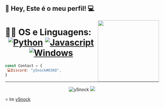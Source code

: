 👋 Hey, Este é o meu perfil! :computer:
 ------------
<img align='right' src='https://zoomfoccus.com.br/404.gif' width='200"'>

 # 👨‍💻 OS e Linguagens: <div align="center">  [![Python](https://img.shields.io/badge/Python-3776AB?style=for-the-badge&logo=python&logoColor=white)](https://wiki.python.org/moin/BeginnersGuide) [![Javascript](https://img.shields.io/badge/JavaScript-323330?style=for-the-badge&logo=javascript&logoColor=F7DF1E)](https://developer.mozilla.org/pt-BR/docs/Web/JavaScript) [![Windows](https://img.shields.io/badge/Windows-0078D6?style=for-the-badge&logo=windows&logoColor=white)](https://www.microsoft.com/pt-pt/windows/get-windows-10)

</div>

```js
const Contact = { 
 💻Discord: "ySnock#8360",
}
```
 ------------
<p align="center">
  <img src="https://github-readme-stats.vercel.app/api?username=ySnock404&show_icons=true?&theme=gotham" alt="ySnock" />
  <img src="https://github-readme-stats.vercel.app/api/top-langs/?username=ySnock404&theme=gotham&layout=compact)" />
 <br>
</p>


⭐️ Im [ySnock](https://github.com/ySnock404)

